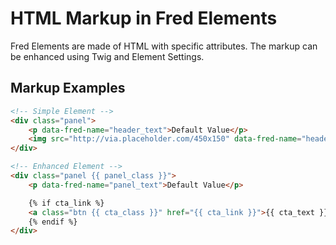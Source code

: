 # HTML Markup in Fred Elements

Fred Elements are made of HTML with specific attributes. The markup can be enhanced using Twig and Element Settings.

## Markup Examples

```html
<!-- Simple Element -->
<div class="panel">
    <p data-fred-name="header_text">Default Value</p>
    <img src="http://via.placeholder.com/450x150" data-fred-name="header_image">
</div>

<!-- Enhanced Element -->
<div class="panel {{ panel_class }}">
    <p data-fred-name="panel_text">Default Value</p>

    {% if cta_link %}
    <a class="btn {{ cta_class }}" href="{{ cta_link }}">{{ cta_text }}</a>
    {% endif %}
</div>
```
